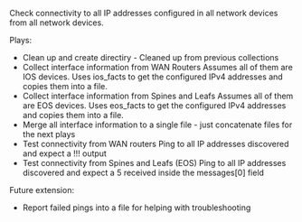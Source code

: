 Check connectivity to all IP addresses configured in all network devices from all network devices. 

Plays:
- Clean up and create directiry - Cleaned up from previous collections
- Collect interface information from WAN Routers
Assumes all of them are IOS devices.
Uses ios_facts to get the configured IPv4 addresses and copies them into a file.
- Collect interface information from Spines and Leafs
Assumes all of them are EOS devices.
Uses eos_facts to get the configured IPv4 addresses and copies them into a file.
- Merge all interface information to a single file - just concatenate files for the next plays
- Test connectivity from WAN routers
Ping to all IP addresses discovered and expect a !!! output
- Test connectivity from Spines and Leafs (EOS)
Ping to all IP addresses discovered and expect a 5 received inside the messages[0] field

Future extension:
- Report failed pings into a file for helping with troubleshooting  